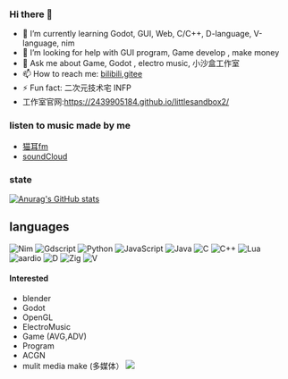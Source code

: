 ### Hi there 👋

<!--
**2439905184/2439905184** is a ✨ _special_ ✨ repository because its `README.md` (this file) appears on your GitHub profile.

Here are some ideas to get you started:
-->
<!-- 🔭 I’m currently working on 小沙盒工作室 at home -->
- 🌱 I’m currently learning Godot, GUI, Web, C/C++, D-language, V-language, nim
- 🤔 I’m looking for help with GUI program, Game develop , make money
- 💬 Ask me about Game, Godot , electro music, 小沙盒工作室
- 📫 How to reach me: [bilibili](https://space.bilibili.com/26680057?spm_id_from=333.1007.0.0),[gitee](https://gitee.com/h128)
- ⚡ Fun fact: 二次元技术宅 INFP
- 工作室官网:https://2439905184.github.io/littlesandbox2/
### listen to music made by me
+ [猫耳fm](https://www.missevan.com/11010966/#)
+ [soundCloud](https://soundcloud.com/cl-s-906255544)

### state
[![Anurag's GitHub stats](https://github-readme-stats.vercel.app/api?username=2439905184)](https://github.com/anuraghazra/github-readme-stats)

## languages
![Nim](https://img.shields.io/badge/Nim-007ACC?style=flat-square&logo=Nim&logoColor=ffffff)
![Gdscript](https://img.shields.io/badge/Gdscript-007ACC?style=flat-square&logo=gdscript&logoColor=ffffff)
![Python](https://img.shields.io/badge/Python-007ACC?style=flat-square&logo=Python&logoColor=ffffff)
![JavaScript](https://img.shields.io/badge/JavaScript-007ACC?style=flat-square&logo=JavaScript&logoColor=ffffff)
![Java](https://img.shields.io/badge/Java-007ACC?style=flat-square&logo=Java&logoColor=ffffff)
![C](https://img.shields.io/badge/C-007ACC?style=flat-square&logo=C&logoColor=ffffff)
![C++](https://img.shields.io/badge/C++-007ACC?style=flat-square&logo=C++&logoColor=ffffff)
![Lua](https://img.shields.io/badge/Lua-007ACC?style=flat-square&logo=Lua&logoColor=ffffff)
![aardio](https://img.shields.io/badge/aardio-007ACC?style=flat-square&logo=aardio&logoColor=ffffff)
![D](https://img.shields.io/badge/D-007ACC?style=flat-square&logo=D&logoColor=ffffff)
![Zig](https://img.shields.io/badge/Zig-007ACC?style=flat-square&logo=Zig&logoColor=ffffff)
![V](https://img.shields.io/badge/V-007ACC?style=flat-square&logo=V&logoColor=ffffff)

#### Interested
 - blender
 - Godot
 - OpenGL
 - ElectroMusic
 - Game (AVG,ADV)
 - Program
 - ACGN
 - mulit media make (多媒体）
 ![](https://komarev.com/ghpvc/?username=2439905184)
